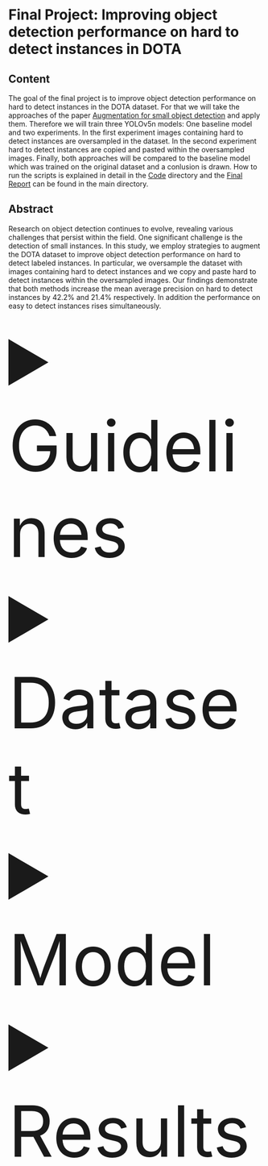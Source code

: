 # Final Project:  Improving object detection performance on hard to detect instances in DOTA

## Content
The goal of the final project is to improve object detection performance on hard to detect instances in the DOTA dataset. For that we will take the approaches of the paper [Augmentation for small object detection](https://arxiv.org/abs/1902.07296) and apply them. Therefore we will train three YOLOv5n models: One baseline model and two experiments. In the first experiment images containing hard to detect instances are oversampled in the dataset. In the second experiment hard to detect instances are copied and pasted within the oversampled images. Finally, both approaches will be compared to the baseline model which was trained on the original dataset and a conlusion is drawn. How to run the scripts is explained in detail in the [Code](https://github.com/saidharb/DOTA-Improve_hard_to_detect_instances_performance/tree/master/03-Code) directory and the [Final Report](https://github.com/saidharb/DOTA-Improve_hard_to_detect_instances_performance/blob/master/Final_Report.pdf) can be found in the main directory.

## Abstract

Research on object detection continues to evolve, revealing various challenges that persist within the field. One significant challenge is the detection of small instances. In this study, we employ strategies to augment the DOTA dataset to improve object detection performance on hard to detect labeled instances. In particular, we oversample the dataset with images containing hard to detect instances and we copy
and paste hard to detect instances within the oversampled images. Our findings demonstrate that both methods increase the mean average precision on hard to detect instances by 42.2% and 21.4% respectively. In addition the performance on easy to detect instances rises simultaneously.

<details>
  <summary style="font-size:140px">Guidelines</summary>

The detailed explanation on how to prepare the dataset and run the code to recreate our results can be found in the readme file in the [Code](https://github.com/saidharb/DOTA-Improve_hard_to_detect_instances_performance/tree/master/03-Code) directory.

</details>

<details>
  <summary style="font-size:140px">Dataset</summary>
  
The dataset used in our experiments is the [Dota Dataset](https://captain-whu.github.io/DOTA/). In particular we use the version 1.5 of this dataset. It consists of 2.806 Aerial images with different sizes. The image sizes vary from 800x800 to 20.000 x 20.000 pixels. On these images there are 16 classes labeled which are:

- large vehicle
- small vehicle
- helicopter
- plane
- ship
- swimmingpool
- container crane
- storage tank
- bridge
- harbor
- roundabout
- baseball-diamond
- basketball court
- ground track field
- tennis court
- soccerball field

</details>

<details>
  <summary style="font-size:140px">Model</summary>
The model employed is the YOLOv5n. The newest version and information about the model can be found here: 

[Link](https://github.com/ultralytics/yolov5)
  
</details>

<details>
  <summary style="font-size:140px">Results</summary>

Both employed approaches improved the detection performance on hard to detect instances considerably. However the oversampling apporach prooved to be slightly better, as the metrics are the best for this experiment. Refer to the Results section in our report for a detailed analysis.
  
</details>
